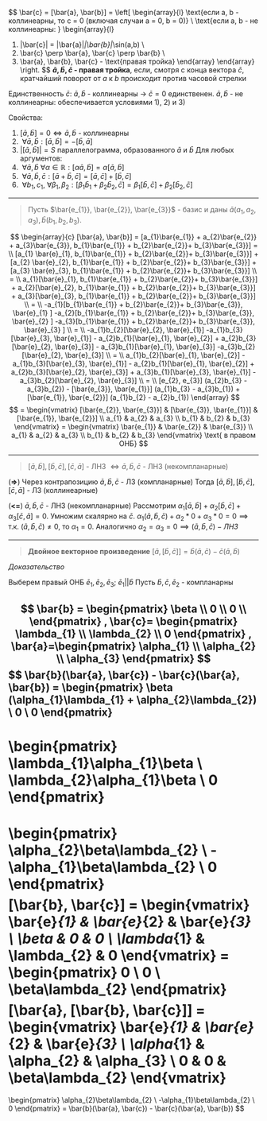 
$$
\bar{c} = [\bar{a}, \bar{b}] = 
\left[ \begin{array}{l}
\text{если a, b - коллинеарны, то c = 0 (включая случаи a = 0, b = 0)} \\
\text{если a, b - не коллинеарны: } \begin{array}{l}
1) |\bar{c}| = |\bar{a}|*|\bar{b}|*\sin(a,b) \\
2) \bar{c} \perp \bar{a}, \bar{c} \perp \bar{b} \\
3) \bar{a}, \bar{b}, \bar{c} - \text{правая тройка}
\end{array}
\end{array} \right.
 $$
**$\bar{a}, \bar{b}, \bar{c}$ - правая тройка**, если, смотря с конца вектора $\bar{c}$, кратчайший поворот от $a$ к $b$ происходит против часовой стрелки

Единственность $\bar{c}$:
	$\bar{a}, \bar{b}$ - коллинеарны -> $\bar{c} = 0$ единственен.
	$\bar{a}, \bar{b}$ - не коллинеарны: обеспечивается условиями 1), 2) и 3)

Свойства:
1. $[\bar{a}, \bar{b}] = 0 \iff \bar{a}, \bar{b}$ - коллинеарны
2. $\ \forall \bar{a}, \bar{b}: [\bar{a}, \bar{b}] = -[\bar{b}, \bar{a}]$
3. $|[\bar{a}, \bar{b}]| = S \text{ параллелограмма, образованного } \bar{a} \text{ и } \bar{b}$
Для любых аргументов:
4. $\ \forall \bar{a}, \bar{b} \ \forall \alpha \in \mathbb{R} : [\alpha\bar{a}, \bar{b}] = \alpha[\bar{a}, \bar{b}]$
5. $\ \forall \bar{a}, \bar{b}, \bar{c}: [\bar{a} +\bar{b}, \bar{c}] = [\bar{a}, \bar{c}] + [\bar{b}, \bar{c}]$
6. $\ \forall b_{1},c_{1},\ \forall\beta_{1}, \beta_{2}:  [\beta_{1}\bar{b}_{1} + \beta_{2}\bar{b}_{2}, \bar{c}] = \beta_{1}[\bar{b}, \bar{c}] + \beta_{2}[\bar{b}_{2}, \bar{c}]$

___

> Пусть $\bar{e_{1}}, \bar{e_{2}}, \bar{e_{3}}$ - базис и даны $\bar{a}(a_{1}, a_{2}, a_{3}), \bar{b}(b_{1}, b_{2}, b_{3})$. 

$$
\begin{array}{c}
[\bar{a}, \bar{b}] = [a_{1}\bar{e_{1}} + a_{2}\bar{e_{2}} + a_{3}\bar{e_{3}}, b_{1}\bar{e_{1}} + b_{2}\bar{e_{2}}+ b_{3}\bar{e_{3}}] = \\
[a_{1} \bar{e}_{1}, b_{1}\bar{e_{1}} + b_{2}\bar{e_{2}}+ b_{3}\bar{e_{3}}] + [a_{2} \bar{e}_{2}, b_{1}\bar{e_{1}} + b_{2}\bar{e_{2}}+ b_{3}\bar{e_{3}}] + [a_{3} \bar{e}_{3}, b_{1}\bar{e_{1}} + b_{2}\bar{e_{2}}+ b_{3}\bar{e_{3}}] \\
= \\
a_{1}[\bar{e}_{1}, b_{1}\bar{e_{1}} + b_{2}\bar{e_{2}}+ b_{3}\bar{e_{3}}] + a_{2}[\bar{e}_{2}, b_{1}\bar{e_{1}} + b_{2}\bar{e_{2}}+ b_{3}\bar{e_{3}}] + a_{3}[\bar{e}_{3}, b_{1}\bar{e_{1}} + b_{2}\bar{e_{2}}+ b_{3}\bar{e_{3}}] \\ = \\
-a_{1}[b_{1}\bar{e_{1}} + b_{2}\bar{e_{2}}+ b_{3}\bar{e_{3}}, \bar{e}_{1} ] -a_{2}[b_{1}\bar{e_{1}} + b_{2}\bar{e_{2}}+ b_{3}\bar{e_{3}}, \bar{e}_{2} ] -a_{3}[b_{1}\bar{e_{1}} + b_{2}\bar{e_{2}}+ b_{3}\bar{e_{3}}, \bar{e}_{3} ] \\
= \\
-a_{1}b_{2}[\bar{e}_{2}, \bar{e}_{1}] -a_{1}b_{3}[\bar{e}_{3}, \bar{e}_{1}] - a_{2}b_{1}[\bar{e}_{1}, \bar{e}_{2}] + a_{2}b_{3}[\bar{e}_{2}, \bar{e}_{3}] - a_{3}b_{1}[\bar{e}_{1}, \bar{e}_{3}] -a_{3}b_{2}[\bar{e}_{2}, \bar{e}_{3}]
  \\
 =  \\
a_{1}b_{2}[\bar{e}_{1}, \bar{e}_{2}] - a_{1}b_{3}[\bar{e}_{3}, \bar{e}_{1}] - a_{2}b_{1}[\bar{e}_{1}, \bar{e}_{2}] + a_{2}b_{3}[\bar{e}_{2}, \bar{e}_{3}] + a_{3}b_{1}[\bar{e}_{3}, \bar{e}_{1}] -a_{3}b_{2}[\bar{e}_{2}, \bar{e}_{3}]
  \\
= \\
 [e_{2}, e_{3}] (a_{2}b_{3} - a_{3}b_{2}) - [\bar{e_{3}}, \bar{e_{1}}] (a_{1}b_{3} - a_{3}b_{1}) + [\bar{e_{1}}, \bar{e_{2}}] (a_{1}b_{2} - a_{2}b_{1})
\end{array}
$$
$$
= \begin{vmatrix}
[\bar{e_{2}}, \bar{e_{3}}] & [\bar{e_{3}}, \bar{e_{1}}] & [\bar{e_{1}}, \bar{e_{2}}] \\
a_{1} & a_{2} & a_{3} \\
b_{1} & b_{2} & b_{3}
\end{vmatrix}
= \begin{vmatrix}
\bar{e_{1}} & \bar{e_{2}} & \bar{e_{3}} \\
a_{1} & a_{2} & a_{3} \\
b_{1} & b_{2} & b_{3}
\end{vmatrix} \text{ в правом ОНБ}
$$
___
> $[\bar{a}, \bar{b}], [\bar{b}, \bar{c}], [\bar{c}, \bar{a}]$ - ЛНЗ $\iff \bar{a}, \bar{b}, \bar{c}$ - ЛНЗ (некомпланарные)

(**=>**) Через контрапозицию 
$\bar{a}, \bar{b}, \bar{c}$ - ЛЗ (компланарные)
Тогда $[\bar{a}, \bar{b}], [\bar{b}, \bar{c}], [\bar{c}, \bar{a}]$ - ЛЗ (коллинеарные)

(**<=**) $\bar{a}, \bar{b}, \bar{c}$ - ЛНЗ (некомпланарные)
Рассмотрим $\alpha_{1}[\bar{a}, \bar{b}] + \alpha_{2}[\bar{b}, \bar{c}] + \alpha_{3} [\bar{c}, \bar{a}] = 0$. Умножим скалярно на $\bar{c}$.
$\alpha_{1}(\bar{a}, \bar{b}, \bar{c}) + \alpha_{2}*0 + \alpha_{3}*0 = 0 \implies \text{т.к. } (\bar{a}, \bar{b}, \bar{c}) \neq 0 \text{, то } \alpha_{1} = 0$. 
Аналогично $\alpha_{2}=\alpha_{3}=0 \implies (\bar{a}, \bar{b}, \bar{c}) - ЛНЗ$

___
>**Двойное векторное произведение**
>$[\bar{a}, [\bar{b}, \bar{c}]] = \bar{b}(\bar{a}, \bar{c}) - \bar{c}(\bar{a}, \bar{b})$

*Доказательство*

Выберем правый ОНБ $\bar{e}_{1}, \bar{e}_{2}, \bar{e}_{3}; \ \bar{e}_{1} ||\bar{b}$
Пусть $\bar{b}, \bar{c}, \bar{e}_{2}$ - компланарны

$$
\bar{b} =
\begin{pmatrix}
\beta \\
0 \\
0 \\
\end{pmatrix}
,
\bar{c}= \begin{pmatrix}
\lambda_{1} \\
\lambda_{2} \\
0
\end{pmatrix}
,
\bar{a}=\begin{pmatrix}
 \alpha_{1} \\
\alpha_{2} \\
\alpha_{3}
\end{pmatrix}
$$
$$
\bar{b}(\bar{a}, \bar{c}) - \bar{c}(\bar{a}, \bar{b}) = 
\begin{pmatrix}
\beta (\alpha_{1}\lambda_{1} + \alpha_{2}\lambda_{2}) \\
0 \\
0
\end{pmatrix}
-
\begin{pmatrix}
\lambda_{1}\alpha_{1}\beta \\
\lambda_{2}\alpha_{1}\beta \\
0
\end{pmatrix}
=
\begin{pmatrix}
\alpha_{2}\beta\lambda_{2} \\
-\alpha_{1}\beta\lambda_{2} \\
0
\end{pmatrix}
$$
$$
[\bar{b}, \bar{c}] =
\begin{vmatrix}
\bar{e}_{1} & \bar{e}_{2} & \bar{e}_{3} \\
\beta & 0 & 0 \\
\lambda_{1} & \lambda_{2} & 0
\end{vmatrix}
= \begin{pmatrix}
0 \\
0 \\
\beta\lambda_{2}
\end{pmatrix}
$$
$$
[\bar{a}, [\bar{b}, \bar{c}]] = 
\begin{vmatrix}
\bar{e}_{1} & \bar{e}_{2} & \bar{e}_{3} \\
\alpha_{1} & \alpha_{2} & \alpha_{3} \\
0 & 0 & \beta\lambda_{2}
\end{vmatrix}
=
\begin{pmatrix}
\alpha_{2}\beta\lambda_{2} \\
-\alpha_{1}\beta\lambda_{2} \\
0
\end{pmatrix} = \bar{b}(\bar{a}, \bar{c}) - \bar{c}(\bar{a}, \bar{b})
$$